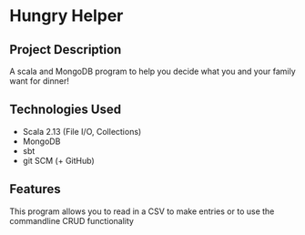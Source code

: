 # Hungry Helper

## Project Description

A scala and MongoDB program to help you decide what you and your family want for dinner!

## Technologies Used
* Scala 2.13 (File I/O, Collections)
* MongoDB
* sbt
* git SCM (+ GitHub)

## Features
This program allows you to read in a CSV to make entries or to use the commandline CRUD functionality

